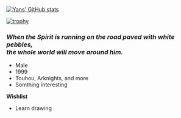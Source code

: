 [![Yans' GitHub stats](https://github-readme-stats.vercel.app/api?username=Yanstory&theme=nord&show_icons=true)](https://github.com/Yanstory)

[![trophy](https://github-profile-trophy.vercel.app/?username=Yanstory&theme=nord&no-frame=true)](https://github.com/ryo-ma/github-profile-trophy)

### *When the Spirit is running on the road paved with white pebbles, <br>the whole world will move around him.*

- Male
- 1999
- Touhou, Arknights, and more
- Somthing interesting

**Wishlist**
- Learn drawing

